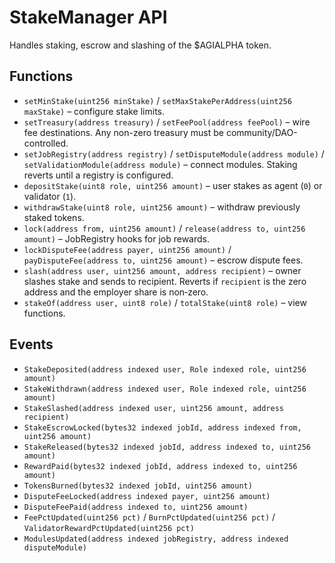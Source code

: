 # StakeManager API

Handles staking, escrow and slashing of the $AGIALPHA token.

## Functions

- `setMinStake(uint256 minStake)` / `setMaxStakePerAddress(uint256 maxStake)` – configure stake limits.
- `setTreasury(address treasury)` / `setFeePool(address feePool)` – wire fee destinations. Any non-zero treasury must be community/DAO-controlled.
- `setJobRegistry(address registry)` / `setDisputeModule(address module)` / `setValidationModule(address module)` – connect modules. Staking reverts until a registry is configured.
- `depositStake(uint8 role, uint256 amount)` – user stakes as agent (`0`) or validator (`1`).
- `withdrawStake(uint8 role, uint256 amount)` – withdraw previously staked tokens.
- `lock(address from, uint256 amount)` / `release(address to, uint256 amount)` – JobRegistry hooks for job rewards.
- `lockDisputeFee(address payer, uint256 amount)` / `payDisputeFee(address to, uint256 amount)` – escrow dispute fees.
- `slash(address user, uint256 amount, address recipient)` – owner slashes stake and sends to recipient. Reverts if `recipient` is the zero address and the employer share is non‑zero.
- `stakeOf(address user, uint8 role)` / `totalStake(uint8 role)` – view functions.

## Events

- `StakeDeposited(address indexed user, Role indexed role, uint256 amount)`
- `StakeWithdrawn(address indexed user, Role indexed role, uint256 amount)`
- `StakeSlashed(address indexed user, uint256 amount, address recipient)`
- `StakeEscrowLocked(bytes32 indexed jobId, address indexed from, uint256 amount)`
- `StakeReleased(bytes32 indexed jobId, address indexed to, uint256 amount)`
- `RewardPaid(bytes32 indexed jobId, address indexed to, uint256 amount)`
- `TokensBurned(bytes32 indexed jobId, uint256 amount)`
- `DisputeFeeLocked(address indexed payer, uint256 amount)`
- `DisputeFeePaid(address indexed to, uint256 amount)`
- `FeePctUpdated(uint256 pct)` / `BurnPctUpdated(uint256 pct)` / `ValidatorRewardPctUpdated(uint256 pct)`
- `ModulesUpdated(address indexed jobRegistry, address indexed disputeModule)`
